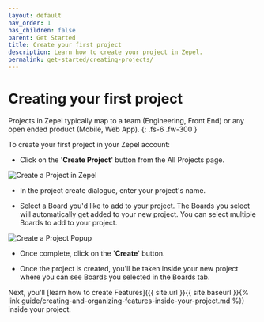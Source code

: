 ```yaml
---
layout: default
nav_order: 1
has_children: false
parent: Get Started
title: Create your first project
description: Learn how to create your project in Zepel.
permalink: get-started/creating-projects/
---
```

# Creating your first project

Projects in Zepel typically map to a team (Engineering, Front End) or any open ended product (Mobile, Web App).
{: .fs-6 .fw-300 }

To create your first project in your Zepel account:

- Click on the '__Create Project__' button from the All Projects page.

![Create a Project in Zepel](/guide/assets/uploads/create-projects.png "Create Zepel Project")

- In the project create dialogue, enter your project's name.

- Select a Board you'd like to add to your project. The Boards you select will automatically get added to your new project. You can select multiple Boards to add to your project.

![Create a Project Popup](/guide/assets/uploads/create-projects-popup.png "Create Project Popup")

- Once complete, click on the '__Create__' button.

- Once the project is created, you'll be taken inside your new project where you can see Boards you selected in the Boards tab. 

Next, you'll [learn how to create Features]({{ site.url }}{{ site.baseurl }}{% link guide/creating-and-organizing-features-inside-your-project.md %}) inside your project.